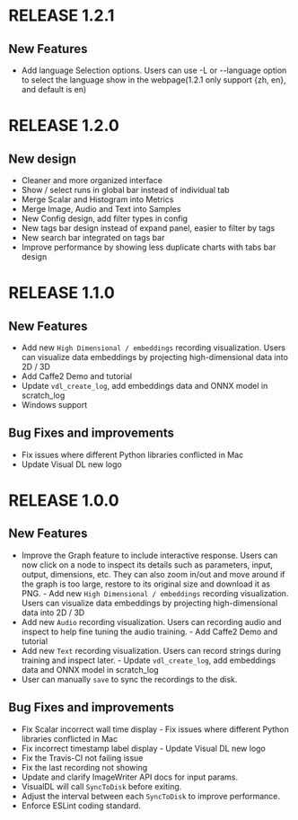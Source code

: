 # RELEASE 1.2.1

## New Features

- Add language Selection options. Users can use -L or --language option to select the language show in the webpage(1.2.1 only support {zh, en}, and default is en)


# RELEASE 1.2.0

## New design

- Cleaner and more organized interface
- Show / select runs in global bar instead of individual tab
- Merge Scalar and Histogram into Metrics
- Merge Image, Audio and Text into Samples
- New Config design, add filter types in config
- New tags bar design instead of expand panel, easier to filter by tags
- New search bar integrated on tags bar
- Improve performance by showing less duplicate charts with tabs bar design


# RELEASE 1.1.0

## New Features

- Add new `High Dimensional / embeddings` recording visualization. Users can visualize data embeddings by projecting high-dimensional data into 2D / 3D
- Add Caffe2 Demo and tutorial
- Update `vdl_create_log`, add embeddings data and ONNX model in scratch_log
- Windows support


## Bug Fixes and improvements

- Fix issues where different Python libraries conflicted in Mac
- Update Visual DL new logo


# RELEASE 1.0.0

## New Features

- Improve the Graph feature to include interactive response. Users can now click on a node to inspect its details such as parameters, input, output, dimensions, etc. They can also zoom in/out and move around if the graph is too large, restore to its original size and download it as PNG.	- Add new `High Dimensional / embeddings` recording visualization. Users can visualize data embeddings by projecting high-dimensional data into 2D / 3D
- Add new `Audio` recording visualization. Users can recording audio and inspect to help fine tuning the audio training.	- Add Caffe2 Demo and tutorial
- Add new `Text` recording visualization. Users can record strings during training and inspect later.	- Update `vdl_create_log`, add embeddings data and ONNX model in scratch_log
- User can manually `save` to sync the recordings to the disk.


## Bug Fixes and improvements

- Fix Scalar incorrect wall time display	- Fix issues where different Python libraries conflicted in Mac
- Fix incorrect timestamp label display	- Update Visual DL new logo
- Fix the Travis-CI not failing issue
- Fix the last recording not showing
- Update and clarify ImageWriter API docs for input params.
- VisualDL will call `SyncToDisk` before exiting.
- Adjust the interval between each `SyncToDisk` to improve performance.
- Enforce ESLint coding standard.
